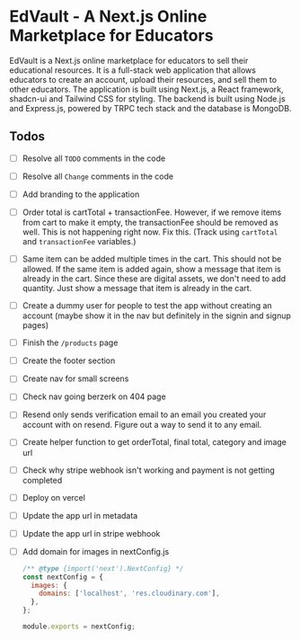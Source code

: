 # EdVault - A Next.js Online Marketplace for Educators

EdVault is a Next.js online marketplace for educators to sell their educational resources. It is a full-stack web application that allows educators to create an account, upload their resources, and sell them to other educators. The application is built using Next.js, a React framework, shadcn-ui and Tailwind CSS for styling. The backend is built using Node.js and Express.js, powered by TRPC tech stack and the database is MongoDB.

## Todos

- [ ] Resolve all `TODO` comments in the code
- [ ] Resolve all `Change` comments in the code
- [ ] Add branding to the application

- [ ] Order total is cartTotal + transactionFee. However, if we remove items from cart to make it empty, the transactionFee should be removed as well. This is not happening right now. Fix this. (Track using `cartTotal` and `transactionFee` variables.)
- [ ] Same item can be added multiple times in the cart. This should not be allowed. If the same item is added again, show a message that item is already in the cart. Since these are digital assets, we don't need to add quantity. Just show a message that item is already in the cart.

- [ ] Create a dummy user for people to test the app without creating an account (maybe show it in the nav but definitely in the signin and signup pages)
- [ ] Finish the `/products` page
- [ ] Create the footer section
- [ ] Create nav for small screens
- [ ] Check nav going berzerk on 404 page

- [ ] Resend only sends verification email to an email you created your account with on resend. Figure out a way to send it to any email.

- [ ] Create helper function to get orderTotal, final total, category and image url

- [ ] Check why stripe webhook isn't working and payment is not getting completed
- [ ] Deploy on vercel
- [ ] Update the app url in metadata
- [ ] Update the app url in stripe webhook

- [ ] Add domain for images in nextConfig.js

  ```js
  /** @type {import('next').NextConfig} */
  const nextConfig = {
    images: {
      domains: ['localhost', 'res.cloudinary.com'],
    },
  };

  module.exports = nextConfig;
  ```
